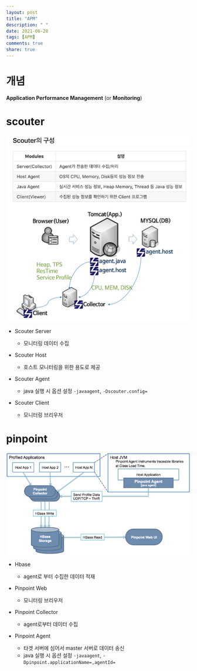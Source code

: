 ```yaml
---
layout: post
title: "APM"
description: " "
date: 2021-06-28
tags: [APM]
comments: true
share: true
---
```


개념
=====

**Application Performance Management** (or **Monitoring**)


scouter
=====

 <img title="APM" src="./images/apm/scouter_modules.png" alt="scouter" width="600px">

 - Scouter Server
   - 모니터링 데이터 수집

 - Scouter Host
   - 호스트 모니터링을 위한 용도로 제공

 - Scouter Agent
   - java 실행 시 옵션 설정 `-javaagent`, `-Dscouter.config=`

 - Scouter Client
   - 모니터링 브리우저


pinpoint
=====

 <img title="APM" src="./images/apm/pinpoint_modules.png" alt="pinpoint" width="600px">

 - Hbase
   - agent로 부터 수집한 데이터 적재

 - Pinpoint Web
   - 모니터링 브리우저

 - Pinpoint Collector
   - agent로부터 데이터 수집

 - Pinpoint Agent 
   - 타겟 서버에 심어서 master 서버로 데이터 송신
   - java 실행 시 옵션 설정 `-javaagent`, `-Dpinpoint.applicationName=,agentId=`
